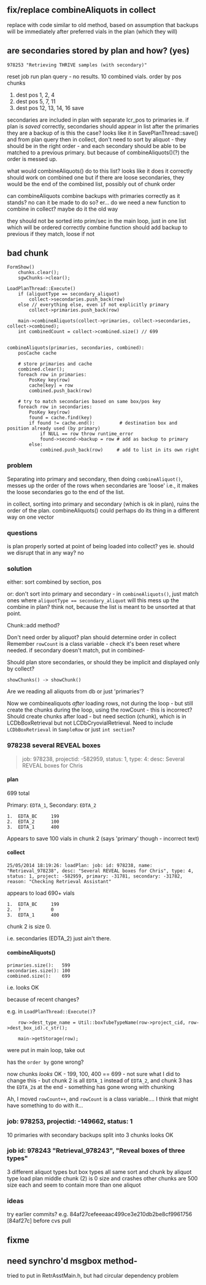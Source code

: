 ## fix/replace combineAliquots in collect

replace with code similar to old method, based on assumption that backups will be immediately after preferred vials in the plan (which they will)

## are secondaries stored by plan and how? (yes)

    978253 "Retrieving THRIVE samples (with secondary)"

reset job
run plan query - no results.
10 combined vials. order by pos 
chunks
1. dest pos 1, 2, 4
2. dest pos 5, 7, 11
3. dest pos 12, 13, 14, 16
save

secondaries are included in plan with separate lcr_pos to primaries
ie. if plan is *saved* correctly, secondaries should appear in list after the primaries they are a backup of
is this the case?
looks like it in SavePlanThread::save() and from plan query
then in collect, don't need to sort by aliquot - they should be in the right order - and each secondary should be able to be matched to a previous primary.
but because of combineAliquots()(?) the order is messed up.

what would combineAliquots() do to this list?
looks like it does it correctly
should work on combined one
but if there are loose secondaries, they would be the end of the combined list, possibly out of chunk order

can combineAliquots combine backups with primaries correctly as it stands? no
can it be made to do so? er...
do we need a new function to combine in collect? maybe do it the old way

they should not be sorted into prim/sec in the main loop, just in one list which will be ordered correctly
combine function should add backup to previous if they match, loose if not

## bad chunk

    FormShow()
        chunks.clear();
        sgwChunks->clear();

    LoadPlanThread::Execute() 
        if (aliquotType == secondary_aliquot)
            collect->secondaries.push_back(row)
        else // everything else, even if not explicitly primary
            collect->primaries.push_back(row)
        
        main->combineAliquots(collect->primaries, collect->secondaries, collect->combined);
        int combinedCount = collect->combined.size() // 699
        

    combineAliquots(primaries, secondaries, combined):
        posCache cache
     
        # store primaries and cache
        combined.clear();
        foreach row in primaries:
            PosKey key(row)
            cache[key] = row
            combined.push_back(row)
         
        # try to match secondaries based on same box/pos key
        foreach row in secondaries:
            PosKey key(row)
            found = cache.find(key)
            if found != cache.end():         # destination box and position already used (by primary)
                if NULL == row throw runtime_error
                found->second->backup = row # add as backup to primary
            else:
                combined.push_back(row)     # add to list in its own right

### problem

Separating into primary and secondary, then doing `combineAliquot()`, messes up the order of the rows when secondaries are 'loose'
i.e., it makes the loose secondaries go to the end of the list.

in collect, sorting into primary and secondary (which is ok in plan), ruins the order of the plan. combineAliquots() could perhaps do its thing in a different way on one vector

### questions

is plan properly sorted at point of being loaded into collect? yes
ie. should we disrupt that in any way? no

### solution

either: sort combined by section, pos

or: don't sort into primary and secondary - in `combineAliquots()`, just match ones where `aliquotType == secondary_aliquot`
will this mess up the combine in plan? think not, because the list is meant to be unsorted at that point.

Chunk::add method?

Don't need order by aliquot? plan should determine order in collect
Remember `rowCount` is a class variable - check it's been reset where needed.
if secondary doesn't match, put in combined-

Should plan store secondaries, or should they be implicit and displayed only by collect?

    showChunks() -> showChunk()

Are we reading all aliquots from db or just 'primaries'?

Now we combinealiquots *after* loading rows, not during the loop - but still create the chunks during the loop, using the rowCount - this is incorrect? Should create chunks after load - but need section (chunk), which is in LCDbBoxRetrieval but not LCDbCryovialRetrieval. Need to include `LCDbBoxRetrieval` in `SampleRow` or just `int section`?

### 978238 several REVEAL boxes

>job: 978238, projectid: -582959, status: 1, type: 4: desc: Several REVEAL boxes for Chris

#### plan

699 total

Primary: `EDTA_1`, Secondary: `EDTA_2`

    1.  EDTA_BC     199
    2.  EDTA_2      100
    3.  EDTA_1      400

Appears to save 100 vials in chunk 2 (says 'primary' though - incorrect text)

#### collect

    25/05/2014 18:19:26: loadPlan: job: id: 978238, name: "Retrieval_978238", desc: "Several REVEAL boxes for Chris", type: 4, status: 1, project: -582959, primary: -31781, secondary: -31782, reason: "Checking Retrieval Assistant"

appears to load 690+ vials

    1.  EDTA_BC     199
    2.  ?           0
    3.  EDTA_1      400

chunk 2 is size 0.

i.e. secondaries (EDTA_2) just ain't there.

#### combineAliquots()

    primaries.size():   599
    secondaries.size(): 100
    combined.size():    699

i.e. looks OK

because of recent changes?

e.g. in `LoadPlanThread::Execute()`?

        row->dest_type_name = Util::boxTubeTypeName(row->project_cid, row->dest_box_id).c_str();

        main->getStorage(row);

were put in main loop, take out

has the `order by` gone wrong?

now chunks _looks_ OK - 199, 100, 400 == 699 - not sure what I did to change this - but chunk 2 is all `EDTA_1` instead of `EDTA_2`, and chunk 3 has the `EDTA_2`s at the end - something has gone wrong with chunking

Ah, I moved `rowCount++`, and `rowCount` is a class variable.... I think that might have something to do with it...

### job: 978253, projectid: -149662, status: 1

10 primaries with secondary backups
split into 3 chunks
looks OK

### job id: 978243 "Retrieval_978243", "Reveal boxes of three types"

3 different aliquot types but box types all same
sort and chunk by aliquot type
load plan
middle chunk (2) is 0 size and crashes
other chunks are 500 size each and seem to contain more than one aliquot

### ideas

try earlier commits? e.g.
84af27cefeeeaac499ce3e210db2be8cf9961756 [84af27c] before cvs pull

## fixme    

## need synchro'd msgbox method-

tried to put in RetrAsstMain.h, but had circular dependency problem